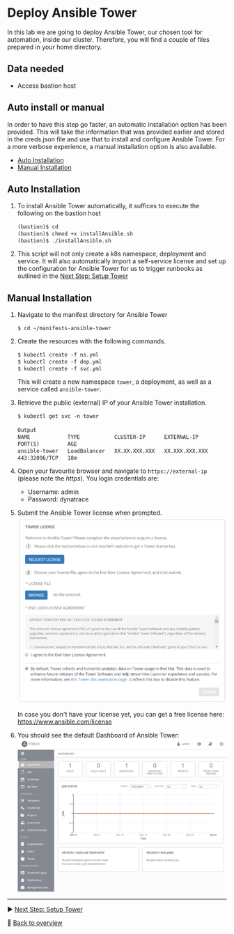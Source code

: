 # Deploy Ansible Tower

In this lab we are going to deploy Ansible Tower, our chosen tool for automation, inside our cluster. Therefore, you will find a couple of files prepared in your home directory.

## Data needed
* Access bastion host

## Auto install or manual
In order to have this step go faster, an automatic installation option has been provided. This will take the information that was provided earlier and stored in the creds.json file and use that to install and configure Ansible Tower. For a more verbose experience, a manual installation option is also available.

* [Auto Installation](#auto-installation)
* [Manual Installation](#manual-installation)

## Auto Installation

1. To install Ansible Tower automatically, it suffices to execute the following on the bastion host
    ```
    (bastion)$ cd
    (bastion)$ chmod +x installAnsible.sh
    (bastion)$ ./installAnsible.sh
    ```
1. This script will not only create a k8s namespace, deployment and service. It will also automatically import a self-service license and set up the configuration for Ansible Tower for us to trigger runbooks as outlined in the [Next Step: Setup Tower](../02_Setup_Tower)

## Manual Installation

1. Navigate to the manifest directory for Ansible Tower
    ```
    $ cd ~/manifests-ansible-tower
    ```

1. Create the resources with the following commands.
    ```
    $ kubectl create -f ns.yml
    $ kubectl create -f dep.yml
    $ kubectl create -f svc.yml
    ```
    This will create a new namespace `tower`, a deployment, as well as a service called `ansible-tower`. 

1. Retrieve the public (external) IP of your Ansible Tower installation.
    ```
    $ kubectl get svc -n tower

    Output
    NAME            TYPE           CLUSTER-IP      EXTERNAL-IP      PORT(S)         AGE
    ansible-tower   LoadBalancer   XX.XX.XXX.XXX   XX.XXX.XXX.XXX   443:32096/TCP   18m
    ```

1. Open your favourite browser and navigate to `https://external-ip` (please note the _https_). You login credentials are:
    - Username: admin
    - Password: dynatrace

1. Submit the Ansible Tower license when prompted.
    ![ansible license prompt](../assets/ansible-license.png)


    In case you don't have your license yet, you can get a free license here: https://www.ansible.com/license 


1. You should see the default Dashboard of Ansible Tower:
![ansible tower dashboard](../assets/ansible-tower-initial.png)

---

:arrow_forward: [Next Step: Setup Tower](../02_Setup_Tower)

:arrow_up_small: [Back to overview](../)
